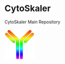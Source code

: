 # CytoSkaler
CytoSkaler Main Repository

<img src="https://github.com/awezmm/CytoSkaler/blob/master/imagesForREADME/iconnn.png" alt="Kitten"
	title="Icon" width="100" height="100" />
